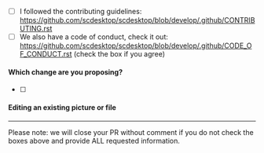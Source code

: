 <!--
	Thank you for contributing!

	Please confirm this pull request meets the following requirements:
-->

- [ ] I followed the contributing guidelines: <https://github.com/scdesktop/scdesktop/blob/develop/.github/CONTRIBUTING.rst>
- [ ] We also have a code of conduct, 
check it out: <https://github.com/scdesktop/scdesktop/blob/develop/.github/CODE_OF_CONDUCT.rst> (check the box if you agree)

#### Which change are you proposing?
- [ ] 

#### Editing an existing picture or file


---

Please note: we will close your PR without comment if you do not check the boxes above and provide ALL requested information.
